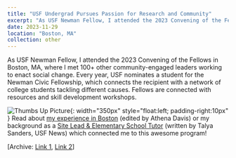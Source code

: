 ```yaml
---
title: "USF Undergrad Pursues Passion for Research and Community"
excerpt: "As USF Newman Fellow, I attended the 2023 Convening of the Fellows in Boston, MA, where I met 100+ other community-engaged leaders working to enact social change. Every year, USF nominates a student for the Newman Civic Fellowship, which connects the recipient with a network of college students tackling different causes. Fellows are connected with resources and skill development workshops.  <br/><img src='../images/other-2-boston.jpg' alt='Group Photo' height='250px' style='padding-top: 10px' >"
date: 2023-11-29
location: "Boston, MA"
collection: other
---
```

As USF Newman Fellow, I attended the 2023 Convening of the Fellows in Boston, MA, where I met 100+ other community-engaged leaders working to enact social change. Every year, USF nominates a student for the Newman Civic Fellowship, which connects the recipient with a network of college students tackling different causes. Fellows are connected with resources and skill development workshops.

![Thumbs Up Picture](../../images/other-2-boston2.jpg){: width="350px" style="float:left; padding-right:10px" }
Read about [my experience in Boston](https://usfblogs.usfca.edu/mccarthy/2023/11/29/cultivating-community-leaders-a-reflection-on-the-2023-newman-civic-fellows-convening/) (edited by Athena Davis) or my background as a [Site Lead & Elementary School Tutor](https://www.usfca.edu/news/undergrad-research-and-community) (written by Talya Sanders, USF News) which connected me to this awesome program!

[Archive: [Link 1](../../files/other-2-boston.html), [Link 2](../../files/other-2-esf.html)]